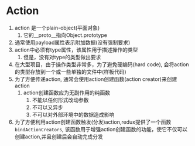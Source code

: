 # Action

1. action 是一个plain-object(平面对象)
   1. 它的__proto__指向Object.prototype
2. 通常使用payload属性表示附加数据(没有强制要求)
3. action中必须有type属性，该属性用于描述操作的类型
   1. 但是，没有对type的类型做出要求
4. 在大型项目，由于操作类型非常多，为了避免硬编码(hard code), 会将action的类型存放到一个或一些单独的文件中(样板代码)
5. 为了方便传递action, 通常会使用action创建函数(action creator)来创建action
   1. action创建函数应为无副作用的纯函数
      1. 不能以任何形式改动参数
      2. 不可以又异步
      3. 不可以对外部环境中的数据造成影响
6. 为了方便利用action创建函数触发(分发)action,redux提供了一个函数`bindActionCreators`, 该函数用于增强action创建函数的功能，使它不仅可以创建action,并且创建后会自动完成分发
